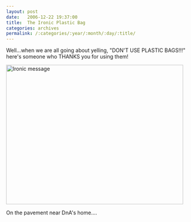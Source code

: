 ```yaml
---
layout: post
date:	2006-12-22 19:37:00
title:  The Ironic Plastic Bag
categories: archives
permalink: /:categories/:year/:month/:day/:title/
---
```

Well...when we are all going about yelling, "DON'T USE PLASTIC BAGS!!!" here's someone who THANKS you for using them!


<a href="http://www.flickr.com/photos/35949311@N00/329999164/" title="Photo Sharing"><img src="http://farm1.static.flickr.com/140/329999164_e96e287a44.jpg" width="480" height="378" alt="Ironic message" /></a>


On the pavement near DnA's home....
